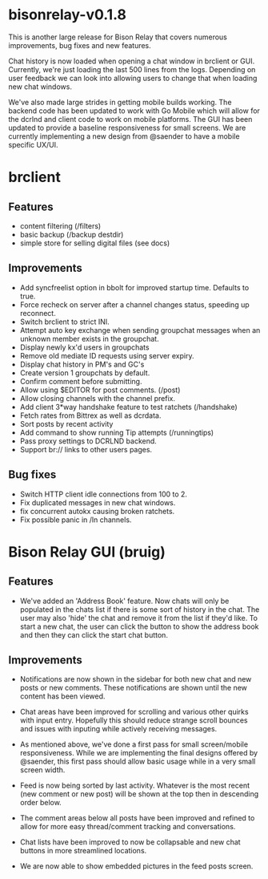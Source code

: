 # bisonrelay-v0.1.8

This is another large release for Bison Relay that covers numerous improvements,
bug fixes and new features.  

Chat history is now loaded when opening a chat window in brclient or GUI.
Currently, we're just loading the last 500 lines from the logs.  Depending on
user feedback we can look into allowing users to change that when loading new
chat windows.

We've also made large strides in getting mobile builds working.  The backend
code has been updated to work with Go Mobile which will allow for the dcrlnd and
client code to work on mobile platforms.  The GUI has been updated to provide a baseline responsiveness for small screens.  We are currently implementing a new
design from @saender to have a mobile specific UX/UI.


# brclient

## Features
 * content filtering (/filters)
 * basic backup (/backup destdir)
 * simple store for selling digital files (see docs)

## Improvements
 * Add syncfreelist option in bbolt for improved startup time.  Defaults to true.
 * Force recheck on server after a channel changes status, speeding up reconnect.
 * Switch brclient to strict INI.
 * Attempt auto key exchange when sending groupchat messages when an unknown member exists
   in the groupchat.
 * Display newly kx'd users in groupchats
 * Remove old mediate ID requests using server expiry.
 * Display chat history in PM's and GC's
 * Create version 1 groupchats by default.
 * Confirm comment before submitting.
 * Allow using $EDITOR for post comments. (/post)
 * Allow closing channels with the channel prefix.
 * Add client 3*way handshake feature to test ratchets (/handshake)
 * Fetch rates from Bittrex as well as dcrdata.
 * Sort posts by recent activity
 * Add command to show running Tip attempts (/runningtips)
 * Pass proxy settings to DCRLND backend.
 * Support br:// links to other users pages.

## Bug fixes
 * Switch HTTP client idle connections from 100 to 2.
 * Fix duplicated messages in new chat windows.
 * fix concurrent autokx causing broken ratchets.
 * Fix possible panic in /ln channels.


# Bison Relay GUI (bruig)

## Features

* We've added an 'Address Book' feature.  Now chats will only be populated in
the chats list if there is some sort of history in the chat.  The user may 
also 'hide' the chat and remove it from the list if they'd like.  To start a
new chat, the user can click the button to show the address book and then 
they can click the start chat button.

## Improvements

* Notifications are now shown in the sidebar for both new chat and new posts
  or new comments.  These notifications are shown until the new content has
  been viewed.  

* Chat areas have been improved for scrolling and various other quirks with
  input entry.  Hopefully this should reduce strange scroll bounces and issues
  with inputing while actively receiving messages.

* As mentioned above, we've done a first pass for small screen/mobile
  responsiveness.  While we are implementing the final designs offered by 
  @saender, this first pass should allow basic usage while in a very small
  screen width.

* Feed is now being sorted by last activity.  Whatever is the most recent 
  (new comment or new post) will be shown at the top then in descending order
  below.

* The comment areas below all posts have been improved and refined to allow for
  more easy thread/comment tracking and conversations.  

* Chat lists have been improved to now be collapsable and new chat buttons
  in more streamlined locations.

* We are now able to show embedded pictures in the feed posts screen.  

